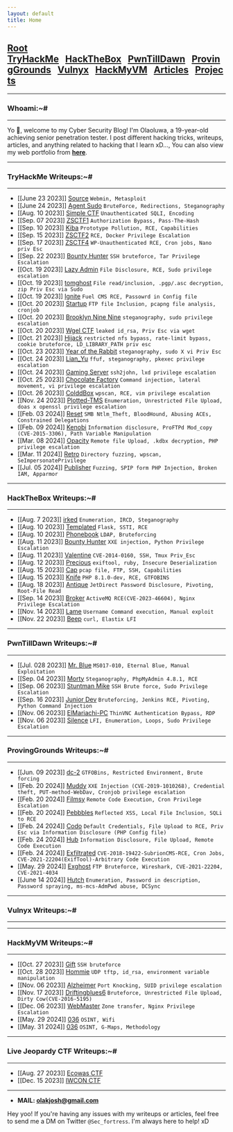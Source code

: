 ```yaml
---
layout: default
title: Home
---
```


<!--Favicon-->
<link rel="shortcut icon" href="favico.ico" type="image/vnd.microsoft.icon">
<h2 class="mume-header" id="mainindexhtml-nbspnbsp-contactcontacthtml"><a href="./index.html">Root</a>&#xA0;&#xA0;&#xA0; <a href="/posts/thm/index.html">TryHackMe</a>&#xA0;&#xA0;&#xA0;<a href="/posts/htb/index.html">HackTheBox</a>&#xA0;&#xA0;&#xA0;<a href="/posts/ptd/index.html">PwnTillDawn</a>&#xA0;&#xA0;&#xA0;<a href="/posts/pg/index.html">ProvingGrounds</a>&#xA0;&#xA0;&#xA0;<a href="/posts/Vulnyx/index.html">Vulnyx</a>&#xA0;&#xA0;&#xA0;<a href="/posts/HackMyVM/index.html">HackMyVM</a>&#xA0;&#xA0;&#xA0;<a href="/posts/articles/index.html">Articles</a>&#xA0;&#xA0;&#xA0;<a href="/posts/projects/index.html">Projects</a>&#xA0;&#xA0;&#xA0;</h2>

* * *
### Whoami:~#
* * *

Yo 👋, welcome to my Cyber Security Blog! I'm Olaoluwa, a 19-year-old achieving senior penetration tester. I post different hacking tricks, writeups, articles, and anything related to hacking that I learn xD..., You can also view my web portfolio from **[here](https://secfortress.com/whoami/)**.


* * *
### **TryHackMe Writeups:~#**
* * *
<!-- - [[Jan 21 2023]] [TakeOver](https://markuched13.github.io/posts/thm/takeover.html) `Subdomain Enumeration`
- [[Jan 28 2023]] [ReversingELF](https://markuched13.github.io/posts/thm/reversingelf.html) `Reverse Engineering`
- [[Jan 28 2023]] [0x41haz](https://markuched13.github.io/posts/thm/0x41haz.html) `Reverse Engineering`
- [[Feb 05 2023]] [EavesDropper](https://markuched13.github.io/posts/thm/eavesdrop.html) `Pspy, Path Hijack, Scripting`
- [[Feb 08 2023]] [PythonBasic](https://markuched13.github.io/posts/thm/pythonbasics.html) `Python`
- [[Feb 09 2023]] [UnbakedPie](https://markuched13.github.io/posts/thm/unbakedpie.html) `Python Deserialization, Docker, Python Library Hijack`
- [[Feb 11 2023]] [MD2PDF](https://markuched13.github.io/posts/thm/md2pdf.html) `SSRF`
- [[Feb 14 2023]] [DearQA](https://markuched13.github.io/posts/thm/dearqa.html) `Ret2Win (BOF)` -->
- [[June 23 2023]] [Source](https://sec-fortress.github.io/posts/thm/posts/source.html) `Webmin, Metasploit`
- [[June 24 2023]] [Agent Sudo](https://sec-fortress.github.io/posts/thm/posts/agentsudo.html) `BruteForce, Redirections, Steganography`
- [[Aug. 10 2023]] [Simple CTF](https://sec-fortress.github.io/posts/thm/posts/simplectf.html) `Unauthenticated SQLI, Encoding` 
- [[Sep. 07 2023]] [ZSCTF1](https://sec-fortress.github.io/posts/thm/posts/zsctf1.html) `Authorization Bypass, Pass-The-Hash`
- [[Sep. 10 2023]] [Kiba](https://sec-fortress.github.io/posts/thm/posts/kiba.html) `Prototype Pollution, RCE, Capabilities`
- [[Sep. 15 2023]] [ZSCTF2](https://sec-fortress.github.io/posts/thm/posts/ZSCTF2.html) `RCE, Docker Privilege Escalation`
- [[Sep. 17 2023]] [ZSCTF4](https://sec-fortress.github.io/posts/thm/posts/ZSCTF4.html) `WP-Unauthenticated RCE, Cron jobs, Nano priv Esc`
- [[Sep. 22 2023]] [Bounty Hunter](https://sec-fortress.github.io/posts/thm/posts/bountyhunter.html) `SSH bruteforce, Tar Privilege Escalation`
- [[Oct. 19 2023]] [Lazy Admin](https://sec-fortress.github.io/posts/thm/posts/lazyadmin.html) `File Disclosure, RCE, Sudo privilege escalation`
- [[Oct. 19 2023]] [tomghost](https://sec-fortress.github.io/posts/thm/posts/tomghost.html) `File read/inclusion, .pgp/.asc decryption, zip Priv Esc via Sudo`
- [[Oct. 19 2023]] [Ignite](https://sec-fortress.github.io/posts/thm/posts/Ignite.html) `Fuel CMS RCE, Passowrd in Config file`
- [[Oct. 20 2023]] [Startup](https://sec-fortress.github.io/posts/thm/posts/Startup.html) `FTP file Inclusion, pcapng file analysis, cronjob`
- [[Oct. 20 2023]] [Brooklyn Nine Nine](https://sec-fortress.github.io/posts/thm/posts/Brooklyn99_CTF.html) `steganography, sudo privilege escalation`
- [[Oct. 20 2023]] [Wgel CTF](https://sec-fortress.github.io/posts/thm/posts/Wgel%20CTF.html) `leaked id_rsa, Priv Esc via wget`
- [[Oct. 21 2023]] [Hijack](https://sec-fortress.github.io/posts/thm/posts/Hijack.html) `restricted nfs bypass, rate-limit bypass, cookie bruteforce, LD_LIBRARY_PATH priv esc`
- [[Oct. 23 2023]] [Year of the Rabbit](https://sec-fortress.github.io/posts/thm/posts/yearoftherabbit.html) `steganography, sudo X vi Priv Esc`
- [[Oct. 24 2023]] [Lian_Yu](https://sec-fortress.github.io/posts/thm/posts/Lian_Yu.html) `ffuf, steganography, pkexec privilege escalation`
- [[Oct. 24 2023]] [Gaming Server](https://sec-fortress.github.io/posts/thm/posts/GamingServer.html) `ssh2john, lxd privilege escalation`
- [[Oct. 25 2023]] [Chocolate Factory](https://sec-fortress.github.io/posts/thm/posts/ChocolateFactory.html) `Command injection, lateral movement, vi privilege escalation`
- [[Oct. 26 2023]] [ColddBox](https://sec-fortress.github.io/posts/thm/posts/colddboxeasy.html) `wpscan, RCE, vim privilege escalation`
- [[Nov. 24 2023]] [Plotted-TMS](https://sec-fortress.github.io/posts/thm/posts/Plotted-TMS.html) `Enumeration, Unrestricted File Upload, doas x openssl privilege escalation`
- [[Feb. 03 2024]] [Reset](https://sec-fortress.github.io/posts/thm/posts/Reset.html) `SMB Ntlm_Theft, BloodHound, Abusing ACEs, Constrained Delegations`
- [[Feb. 09 2024]] [Kenobi](https://sec-fortress.github.io/posts/thm/posts/Kenobi.html) `Information disclosure, ProFTPd Mod_copy (CVE-2015-3306), Path Variable Manipulation`
- [[Mar. 08 2024]] [Opacity](https://sec-fortress.github.io/posts/thm/posts/Opacity.html) `Remote file Upload, .kdbx decryption, PHP privilege escalation`
- [[Mar. 11 2024]] [Retro](https://sec-fortress.github.io/posts/thm/posts/Retro.html) `Directory fuzzing, wpscan, SeImpersonatePrivilege`
- [[Jul. 05 2024]] [Publisher](https://sec-fortress.github.io/posts/thm/posts/publisher.html) `Fuzzing, SPIP form PHP Injection, Broken IAM, Apparmor`



* * *
### **HackTheBox Writeups:~#**
* * *
<!-- - [[Jan 18 2023]] [ScriptKiddie](https://markuched13.github.io/posts/htb/scriptkiddie.html) `Msfvenom, Command Injection, Sudo`
- [[Jan 18 2023]] [Lame](https://markuched13.github.io/posts/htb/lame.html) `Metasploit, Command Injection`
- [[Jan 18 2023]] [Legacy](https://markuched13.github.io/posts/htb/legacy.html) `Metasploit`
- [[Jan 18 2023]] [Devel](https://markuched13.github.io/posts/htb/devel.html) `File Upload, RCE`
- [[Jan 18 2023]] [Beep](https://markuched13.github.io/posts/htb/beep.html) `LFI, Hydra`
- [[Jan 18 2023]] [Optimum](https://markuched13.github.io/posts/htb/optimum.html) `Command Injection`
- [[Jan 18 2023]] [Arctic](https://markuched13.github.io/posts/htb/arctic.html) `ColdFusion, RCE` -->
- [[Aug. 7 2023]] [irked](https://sec-fortress.github.io/posts/htb/posts/irked.html) `Enumeration, IRCD, Steganography`
- [[Aug. 10 2023]] [Templated](https://sec-fortress.github.io/posts/htb/posts/templated.html) `Flask, SSTI, RCE`
- [[Aug. 10 2023]] [Phonebook](https://sec-fortress.github.io/posts/htb/posts/phonebook.html) `LDAP, Bruteforcing`
- [[Aug. 11 2023]] [Bounty Hunter](https://sec-fortress.github.io/posts/htb/posts/bountyhunter.html) `XXE injection, Python Privilege Escalation`
- [[Aug. 11 2023]] [Valentine](https://sec-fortress.github.io/posts/htb/posts/valentine.html) `CVE-2014-0160, SSH, Tmux Priv_Esc`
- [[Aug. 12 2023]] [Precious](https://sec-fortress.github.io/posts/htb/posts/precious.html) `exiftool, ruby, Insecure Deserialization`
- [[Aug. 15 2023]] [Cap](https://sec-fortress.github.io/posts/htb/posts/cap.html) `pcap file, FTP, SSH, Capabilities`
- [[Aug. 15 2023]] [Knife](https://sec-fortress.github.io/posts/htb/posts/knife.html) `PHP 8.1.0-dev, RCE, GTFOBINS`
- [[Aug. 18 2023]] [Antique](https://sec-fortress.github.io/posts/htb/posts/antique.html) `JetDirect Password Disclosure, Pivoting, Root-File Read`
- [[Sep. 14 2023]] [Broker](https://sec-fortress.github.io/posts/htb/posts/Broker.html) `ActiveMQ RCE(CVE-2023-46604), Nginx Privilege Escalation`
- [[Nov. 14 2023]] [Lame](https://sec-fortress.github.io/posts/htb/posts/lame.html) `Username Command execution, Manual exploit`
- [[Nov. 22 2023]] [Beep](https://sec-fortress.github.io/posts/htb/posts/beep.html) `curl, Elastix LFI`


<!-- [[Nov. 06 2023]] [Codify](https://sec-fortress.github.io/posts/htb/posts/codify.html) `Node.Js RCE, Lateral movement, Sudo Privilege escalation`
- [[Nov. 21 2023]] [Hospital](https://sec-fortress.github.io/posts/htb/posts/Hospital.html) `File Upload = RCE, OverlayFS, Lateral Movement, Admin creds exposure`
- [[Feb. 04 2024]] [Bizness](https://sec-fortress.github.io/posts/htb/posts/Bizness.html) `OfBiz Pre-Auth RCE, Information Disclosure, Passowrd Cracking`
- [[Feb. 04 2024]] [Skyfall](https://sec-fortress.github.io/posts/htb/posts/skyfall.html) `403 Bypass, Devops, Vault, MinIO`

- [[Feb. 08 2024]] [Keeper](https://sec-fortress.github.io/posts/htb/posts/keeper.html) `Default Credentials, Information Disclosure, PuTTY Key file Privilege escalation`
- [[Feb. 21 2024]] [Office](https://sec-fortress.github.io/posts/htb/posts/Office.html) `Unauthenticated information disclosure, Wireshark, Vault Credentials (Dpapi), ACE Abuse (WriteDacl)`
- [[Feb. 21 2024]] [Jab](https://sec-fortress.github.io/posts/htb/posts/Jab.html) `XMPP, Information Disclosure, OpenFire path trasversal to RCE` -->


* * *
### **PwnTillDawn Writeups:~#**
* * *
<!-- - [[Feb 12 2023]] [PwnDrive Academy](https://markuched13.github.io/posts/ptd/pwndriveacademy.html) `Weak Authentication, File Upload`
- [[Feb 12 2023]] [DOOMOPS](https://markuched13.github.io/posts/ptd/doomops.html) `[Not Authorized]`
- [[Feb 12 2023]] [ElMariachi-PC](https://markuched13.github.io/posts/ptd/elmariachipc.html) `ThinVNC`
- [[Feb 12 2023]] [Django](https://markuched13.github.io/posts/ptd/django.html) `FTP, PhpMyAdmin`
- [[Feb 12 2023]] [HollyWood](https://markuched13.github.io/posts/ptd/hollywood.html) `ActiveMQ`
- [[Feb 12 2023]] [MrBlue](https://markuched13.github.io/posts/ptd/mrblue.html) `Eternal Blue (MS17-010)`
- [[Feb 12 2023]] [IAmGroot](https://markuched13.github.io/posts/ptd/groot.html) `[Not Authorized]` -->
- [[Jul. 028 2023]] [Mr. Blue](https://sec-fortress.github.io/posts/ptd/posts/Mr.Blue.html) `MS017-010, Eternal Blue, Manual Exploitation`
- [[Sep. 04 2023]] [Morty](https://sec-fortress.github.io/posts/ptd/posts/morty.html) `Steganography, PhpMyAdmin 4.8.1, RCE`
- [[Sep. 06 2023]] [Stuntman Mike](https://sec-fortress.github.io/posts/ptd/posts/Stuntman%20Mike.html) `SSH Brute force, Sudo Privilege Escalation`
- [[Sep. 16 2023]] [Junior Dev](https://sec-fortress.github.io/posts/ptd/posts/JuniorDev.html) `Bruteforcing, Jenkins RCE, Pivoting, Python Command Injection`
- [[Nov. 06 2023]] [ElMariachi-PC](https://sec-fortress.github.io/posts/ptd/posts/ElMariachi-PC.html) `ThinVNC Authentication Bypass, RDP`
- [[Nov. 06 2023]] [Silence](https://sec-fortress.github.io/posts/ptd/posts/Silence.html) `LFI, Enumeration, Loops, Sudo Privilege Escalation`

* * *
### **ProvingGrounds Writeups:~#**
* * *
- [[Jun. 09 2023]] [dc-2](https://sec-fortress.github.io/posts/pg/posts/dc2.html) `GTFOBins, Restricted Environment, Brute forcing`
- [[Feb. 20 2024]] [Muddy](https://sec-fortress.github.io/posts/pg/posts/muddy.html) `XXE Injection (CVE-2019-1010268), Credential theft, PUT-method-WebDav, Cronjob privilege escalation`
- [[Feb. 20 2024]] [Filmsy](https://sec-fortress.github.io/posts/pg/posts/Filmsy.html) `Remote Code Execution, Cron Privilege Escalation`
- [[Feb. 20 2024]] [Pebbbles](https://sec-fortress.github.io/posts/pg/posts/pebbles.html) `Reflected XSS, Local File Inclusion, SQLi to RCE`
- [[Feb. 24 2024]] [Codo](https://sec-fortress.github.io/posts/pg/posts/Codo.html) `Default Credentials, File Upload to RCE, Priv Esc via Information Disclosure (PHP Config file)`
- [[Feb. 24 2024]] [Hub](https://sec-fortress.github.io/posts/pg/posts/Hub.html) `Information Disclosure, File Upload, Remote Code Execution`
- [[Feb. 24 2024]] [Exfiltrated](https://sec-fortress.github.io/posts/pg/posts/Exfiltrated.html) `CVE-2018-19422-SubrionCMS-RCE, Cron Jobs, CVE-2021-22204(ExifTool)-Arbitrary Code Execution`
- [[May. 29 2024]] [Exghost](https://sec-fortress.github.io/posts/pg/posts/exghost.html) `FTP Bruteforce, Wireshark, CVE-2021-22204, CVE-2021-4034`
- [[June 14 2024]] [Hutch](https://sec-fortress.github.io/posts/pg/posts/hutch.html) `Enumeration, Password in description, Password spraying, ms-mcs-AdmPwd abuse, DCSync`



* * *
### **Vulnyx Writeups:~#**
* * *


* * *
### **HackMyVM Writeups:~#**
* * *
<!-- - [[Feb 16 2023]] [Doorknob](https://markuched13.github.io/posts/echoctf/doorknob.html) `NSE Command Injection, Buffer Overflow, Scripting` -->
- [[Oct. 27 2023]] [Gift](https://sec-fortress.github.io/posts/HackMyVM/posts/Gift.html) `SSH bruteforce`
- [[Oct. 28 2023]] [Hommie](https://sec-fortress.github.io/posts/HackMyVM/posts/Hommie.html) `UDP tftp, id_rsa, environment variable manipulation`
- [[Nov. 06 2023]] [Alzheimer](https://sec-fortress.github.io/posts/HackMyVM/posts/alzheimer.html) `Port Knocking, SUID privilege escalation`
- [[Nov. 17 2023]] [Driftingblues6](https://sec-fortress.github.io/posts/HackMyVM/posts/driftingblues6.html) `Bruteforce, Unrestricted File Upload, Dirty Cow(CVE-2016-5195)`
- [[Dec. 06 2023]] [WebMaster](https://sec-fortress.github.io/posts/HackMyVM/posts/webmaster.html) `Zone transfer, Nginx Privilege Escalation`
- [[May. 29 2024]] [036](https://sec-fortress.github.io/posts/HackMyVM/posts/036.html) `OSINT, Wifi`
- [[May. 31 2024]] [036](https://sec-fortress.github.io/posts/HackMyVM/posts/075.html) `OSINT, G-Maps, Methodology`



* * *
### **Live Jeopardy CTF Writeups:~#**
* * *
<!-- - [[Feb 16 2023]] [Doorknob](https://markuched13.github.io/posts/echoctf/doorknob.html) `NSE Command Injection, Buffer Overflow, Scripting` -->
- [[Aug. 27 2023]] [Ecowas CTF](https://sec-fortress.github.io/posts/articles/posts/ecowasctf.html)
- [[Dec. 15 2023]] [IWCON CTF](https://sec-fortress.github.io/posts/articles/posts/iwconctf.html)

* * *

- **MAIL: olakjosh@gmail.com**

Hey yoo! If you're having any issues with my writeups or articles, feel free to send me a DM on Twitter `@Sec_fortress`. I'm always here to help! xD

